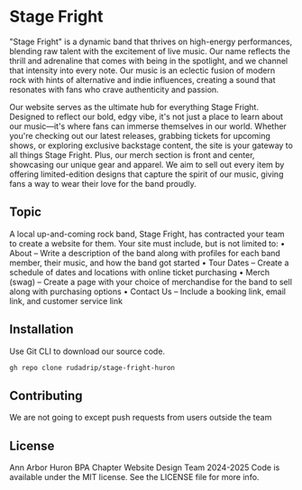 # Stage Fright

"Stage Fright" is a dynamic band that thrives on high-energy performances, blending raw talent with the excitement of live music. Our name reflects the thrill and adrenaline that comes with being in the spotlight, and we channel that intensity into every note. Our music is an eclectic fusion of modern rock with hints of alternative and indie influences, creating a sound that resonates with fans who crave authenticity and passion.

Our website serves as the ultimate hub for everything Stage Fright. Designed to reflect our bold, edgy vibe, it's not just a place to learn about our music—it's where fans can immerse themselves in our world. Whether you're checking out our latest releases, grabbing tickets for upcoming shows, or exploring exclusive backstage content, the site is your gateway to all things Stage Fright. Plus, our merch section is front and center, showcasing our unique gear and apparel. We aim to sell out every item by offering limited-edition designs that capture the spirit of our music, giving fans a way to wear their love for the band proudly.

## Topic

A local up-and-coming rock band, Stage Fright, has contracted your team to create a website for them.
Your site must include, but is not limited to:
• About – Write a description of the band along with profiles for each band member, their music,
and how the band got started
• Tour Dates – Create a schedule of dates and locations with online ticket purchasing
• Merch (swag) – Create a page with your choice of merchandise for the band to sell along with
purchasing options
• Contact Us – Include a booking link, email link, and customer service link

## Installation

Use Git CLI to download our source code.

```bash
gh repo clone rudadrip/stage-fright-huron
```

## Contributing

We are not going to except push requests from users outside the team

## License

Ann Arbor Huron BPA Chapter Website Design Team 2024-2025 Code is available under the MIT license. See the LICENSE file for more info.